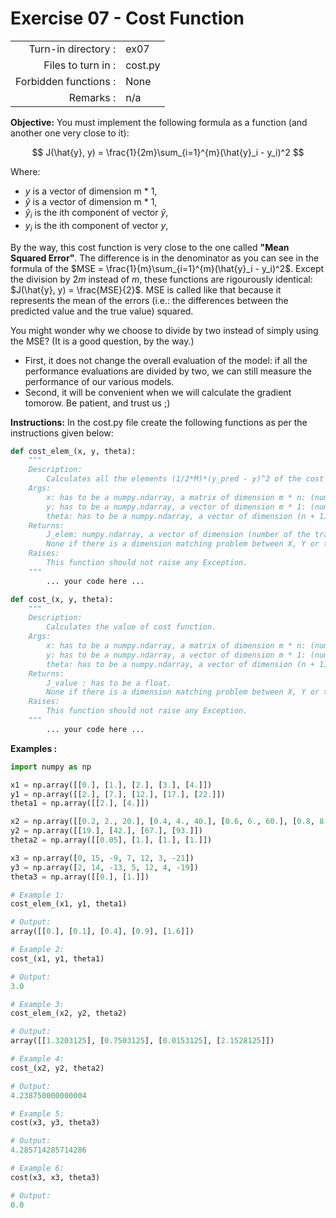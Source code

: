 # Exercise 07 - Cost Function

|                         |                    |
| -----------------------:| ------------------ |
|   Turn-in directory :   |  ex07              |
|   Files to turn in :    |  cost.py           |
|   Forbidden functions : |  None              |
|   Remarks :             |  n/a               |

**Objective:**
You must implement the following formula as a function (and another one very close to it):

$$
J(\hat{y}, y) = \frac{1}{2m}\sum_{i=1}^{m}(\hat{y}_i - y_i)^2
$$

Where:
- $y$ is a vector of dimension m * 1,
- $\hat{y}$ is a vector of dimension m * 1,
- $\hat{y}_i$ is the ith component of vector $\hat{y}$,
- $y_i$ is the ith component of vector $y$,


By the way, this cost function is very close to the one called **"Mean Squared Error"**. The difference is in the denominator as you can see in the formula of the $MSE = \frac{1}{m}\sum_{i=1}^{m}(\hat{y}_i - y_i)^2$. Except the division by $2m$ instead of $m$, these functions are rigourously identical: $J(\hat{y}, y) = \frac{MSE}{2}$. MSE is called like that because it represents the mean of the errors (i.e.: the differences between the predicted value and the true value) squared.

You might wonder why we choose to divide by two instead of simply using the MSE? (It is a good question, by the way.)
- First, it does not change the overall evaluation of the model: if all the performance evaluations are divided by two, we can still measure the performance of our various models.
- Second, it will be convenient when we will calculate the gradient tomorow. Be patient, and trust us ;)

**Instructions:**
In the cost.py file create the following functions as per the instructions given below:
``` python
def cost_elem_(x, y, theta):
	"""
	Description:
		Calculates all the elements (1/2*M)*(y_pred - y)^2 of the cost function.
	Args:
		x: has to be a numpy.ndarray, a matrix of dimension m * n: (number of training examples, number of features).
		y: has to be a numpy.ndarray, a vector of dimension m * 1: (number of training examples, 1).
		theta: has to be a numpy.ndarray, a vector of dimension (n + 1) * 1: (number of features + 1, 1).
	Returns:
		J_elem: numpy.ndarray, a vector of dimension (number of the training examples,1).
		None if there is a dimension matching problem between X, Y or theta.
	Raises:
		This function should not raise any Exception.
	"""
		... your code here ...

def cost_(x, y, theta):
	"""
	Description:
		Calculates the value of cost function.
	Args:
		x: has to be a numpy.ndarray, a matrix of dimension m * n: (number of training examples, number of features).
		y: has to be a numpy.ndarray, a vector of dimension m * 1: (number of training examples, 1).
		theta: has to be a numpy.ndarray, a vector of dimension (n + 1) * 1: (number of features + 1, 1).
	Returns:
		J_value : has to be a float.
		None if there is a dimension matching problem between X, Y or theta.
	Raises:
		This function should not raise any Exception.
	"""
		... your code here ...
```

**Examples :**
```python
import numpy as np

x1 = np.array([[0.], [1.], [2.], [3.], [4.]])
y1 = np.array([[2.], [7.], [12.], [17.], [22.]])
theta1 = np.array([[2.], [4.]])

x2 = np.array([[0.2, 2., 20.], [0.4, 4., 40.], [0.6, 6., 60.], [0.8, 8., 80.]])
y2 = np.array([[19.], [42.], [67.], [93.]])
theta2 = np.array([[0.05], [1.], [1.], [1.]])

x3 = np.array([0, 15, -9, 7, 12, 3, -21])
y3 = np.array([2, 14, -13, 5, 12, 4, -19])
theta3 = np.array([[0.], [1.]])

# Example 1:
cost_elem_(x1, y1, theta1)

# Output:
array([[0.], [0.1], [0.4], [0.9], [1.6]])

# Example 2:
cost_(x1, y1, theta1)

# Output:
3.0

# Example 3:
cost_elem_(x2, y2, theta2)

# Output:
array([[1.3203125], [0.7503125], [0.0153125], [2.1528125]])

# Example 4:
cost_(x2, y2, theta2)

# Output:
4.238750000000004

# Example 5:
cost(x3, y3, theta3)

# Output:
4.285714285714286

# Example 6:
cost(x3, x3, theta3)

# Output:
0.0
```
